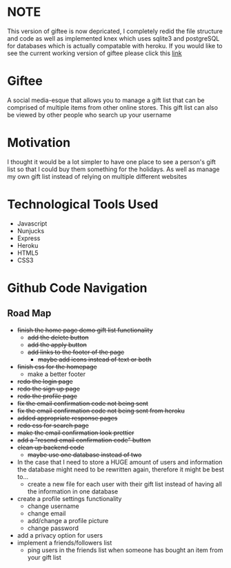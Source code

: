 # NOTE
This version of giftee is now depricated, I completely redid the file structure and code as well as implemented knex which uses sqlite3 and postgreSQL for databases which is actually compatable with heroku. If you would like to see the current working version of giftee please click this [link](https://github.com/AGuyNamedC-Los/giftee)

# Giftee
A social media-esque that allows you to manage a gift list that can be comprised of multiple items from other online stores. This gift list can also be viewed by other people who search up your username

# Motivation

I thought it would be a lot simpler to have one place to see a person's gift list so that I could buy them something for the holidays. As well as manage my own gift list instead of relying on multiple different websites

# Technological Tools Used

- Javascript
- Nunjucks
- Express
- Heroku
- HTML5
- CSS3

# Github Code Navigation

## Road Map

- ~~finish the home page demo gift list functionality~~
    - ~~add the delete button~~
    - ~~add the apply button~~
    - ~~add links to the footer of the page~~
        - ~~maybe add icons instead of text or both~~
- ~~finish css for the homepage~~
    - make a better footer
- ~~redo the login page~~
- ~~redo the sign up page~~
- ~~redo the profile page~~
- ~~fix the email confirmation code not being sent~~
- ~~fix the email confirmation code not being sent from heroku~~
- ~~added appropriate response pages~~
- ~~redo css for search page~~
- ~~make the email confirmation look prettier~~
- ~~add a "resend email confirmation code" button~~
- ~~clean up backend code~~
    - ~~maybe use one database instead of two~~
- In the case that I need to store a HUGE amount of users and information the database might need to be rewritten again, therefore it might be best to...
    - create a new file for each user with their gift list instead of having all the information in one database
- create a profile settings functionality
    - change username
    - change email
    - add/change a profile picture
    - change password
- add a privacy option for users
- implement a friends/followers list
    - ping users in the friends list when someone has bought an item from your gift list
